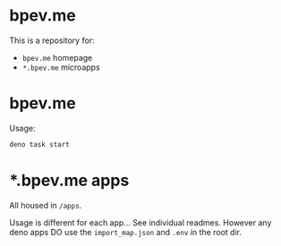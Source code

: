 # bpev.me

This is a repository for:

- `bpev.me` homepage
- `*.bpev.me` microapps

# bpev.me

Usage:

```sh
deno task start
```

# \*.bpev.me apps

All housed in `/apps`.

Usage is different for each app... See individual readmes. However any deno apps
DO use the `import_map.json` and `.env` in the root dir.
